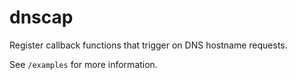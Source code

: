 # dnscap

Register callback functions that trigger on DNS hostname requests.

See `/examples` for more information.
